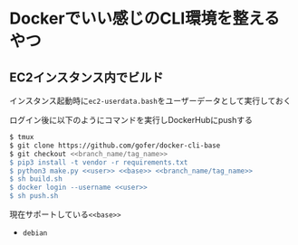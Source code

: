 # Dockerでいい感じのCLI環境を整えるやつ


## EC2インスタンス内でビルド

インスタンス起動時に`ec2-userdata.bash`をユーザーデータとして実行しておく

ログイン後に以下のようにコマンドを実行しDockerHubにpushする
```sh
$ tmux
$ git clone https://github.com/gofer/docker-cli-base
$ git checkout <<branch_name/tag_name>>
$ pip3 install -t vendor -r requirements.txt
$ python3 make.py <<user>> <<base>> <<branch_name/tag_name>>
$ sh build.sh
$ docker login --username <<user>>
$ sh push.sh
```

現在サポートしている`<<base>>`
- `debian`
